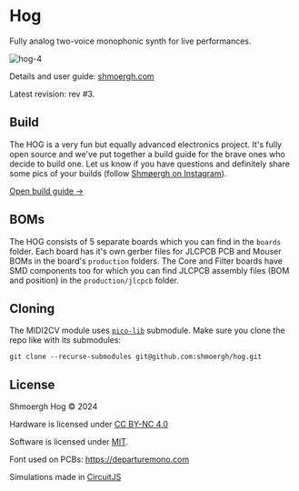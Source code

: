 # Hog

Fully analog two-voice monophonic synth for live performances.

![hog-4](https://github.com/user-attachments/assets/5aac2ab4-8e55-40d0-9659-4bc40b0307c7)


Details and user guide: [shmoergh.com](https://shmoergh.com/)

Latest revision: rev #3.

## Build

The HOG is a very fun but equally advanced electronics project. It's fully open source and we've put together a build guide for the brave ones who decide to build one. Let us know if you have questions and definitely share some pics of your builds (follow [Shmøergh on Instagram](https://www.instagram.com/shmoergh/)).

[Open build guide &rarr;](https://www.shmoergh.com/guides/hog-build-guide)


## BOMs

The HOG consists of 5 separate boards which you can find in the `boards` folder. Each board has it's own gerber files for JLCPCB PCB and Mouser BOMs in the board's `production` folders. The Core and Filter boards have SMD components too for which you can find JLCPCB assembly files (BOM and position) in the `production/jlcpcb` folder.


## Cloning

The MIDI2CV module uses [`pico-lib`](https://github.com/peterzimon/pico-lib) submodule. Make sure you clone
the repo like with its submodules:

```
git clone --recurse-submodules git@github.com:shmoergh/hog.git
```

## License

Shmoergh Hog © 2024

Hardware is licensed under [CC BY-NC 4.0](https://creativecommons.org/licenses/by-nc/4.0/)

Software is licensed under [MIT](https://opensource.org/license/mit).

Font used on PCBs: https://departuremono.com

Simulations made in [CircuitJS](https://www.falstad.com/circuit/circuitjs.html)
